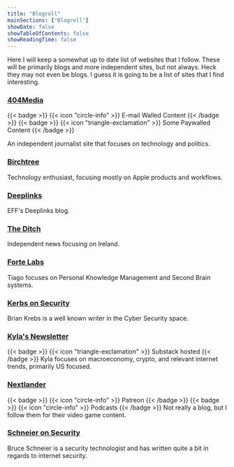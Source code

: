 ```yaml
---
title: "Blogroll"
mainSections: ["Blogroll"]
showDate: false
showTableOfContents: false
showReadingTime: false
---
```


Here I will keep a somewhat up to date list of websites that I follow. These will be primarily blogs and more independent sites, but not always. Heck they may not even be blogs. I guess it is going to be a list of sites that I find interesting.

### [404Media](https://www.404media.co) 
{{< badge >}}
{{< icon "circle-info" >}}
E-mail Walled Content
{{< /badge >}}
{{< badge >}}
{{< icon "triangle-exclamation" >}}
Some Paywalled Content
{{< /badge >}}

An independent journalist site that focuses on technology and politics.

### [Birchtree](https://birchtree.me/)

Technology enthusiast, focusing mostly on Apple products and workflows.

### [Deeplinks](https://www.eff.org/deeplinks)

EFF's Deeplinks blog.

### [The Ditch](https://www.ontheditch.com/)

Independent news focusing on Ireland.

### [Forte Labs](https://fortelabs.com/blog/)

Tiago focuses on Personal Knowledge Management and Second Brain systems.


### [Kerbs on Security](https://krebsonsecurity.com)

Brian Krebs is a well known writer in the Cyber Security space.


### [Kyla's Newsletter](https://kyla.substack.com)
{{< badge >}}
{{< icon "triangle-exclamation" >}}
Substack hosted
{{< /badge >}}
Kyla focuses on macroeconomy, crypto, and relevant internet trends, primarily US focused.

### [Nextlander](https://www.patreon.com/c/nextlander/posts)
{{< badge >}}
{{< icon "circle-info" >}}
Patreon
{{< /badge >}}
{{< badge >}}
{{< icon "circle-info" >}}
Podcasts
{{< /badge >}}
Not really a blog, but I follow them for their video game content.

### [Schneier on Security](https://www.schneier.com)

Bruce Schneier is a security technologist and has written quite a bit in regards to internet security.
